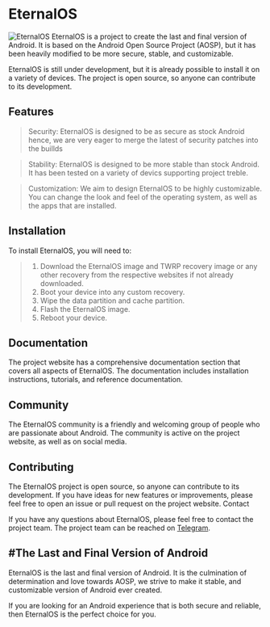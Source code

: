 # EternalOS
![EternalOS](#)
EternalOS is a project to create the last and final version of Android. It is based on the Android Open Source Project (AOSP), but it has been heavily modified to be more secure, stable, and customizable.

EternalOS is still under development, but it is already possible to install it on a variety of devices. The project is open source, so anyone can contribute to its development.

## Features

> Security: EternalOS is designed to be as secure as stock Android hence, we are very eager to merge the latest of security patches into the buillds

> Stability: EternalOS is designed to be more stable than stock Android. It has been tested on a variety of devics supporting project treble.

> Customization: We aim to design EternalOS to be highly customizable. You can change the look and feel of the operating system, as well as the apps that are installed.

## Installation

To install EternalOS, you will need to:

> 1. Download the EternalOS image and TWRP recovery image or any other recovery from the respective websites if not already downloaded.
> 2. Boot your device into any custom recovery.
> 3. Wipe the data partition and cache partition.
> 4. Flash the EternalOS image.
> 5. Reboot your device.

## Documentation

The project website has a comprehensive documentation section that covers all aspects of EternalOS. The documentation includes installation instructions, tutorials, and reference documentation.

## Community

The EternalOS community is a friendly and welcoming group of people who are passionate about Android. The community is active on the project website, as well as on social media.

## Contributing

The EternalOS project is open source, so anyone can contribute to its development. If you have ideas for new features or improvements, please feel free to open an issue or pull request on the project website.
Contact

If you have any questions about EternalOS, please feel free to contact the project team. The project team can be reached on [Telegram](https://t.me/FiniteCode).

## #The Last and Final Version of Android

EternalOS is the last and final version of Android. It is the culmination of determination and love towards AOSP, we strive to make it stable, and customizable version of Android ever created.

If you are looking for an Android experience that is both secure and reliable, then EternalOS is the perfect choice for you.
